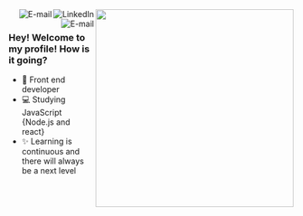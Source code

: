 
<img align="right" src="https://user-images.githubusercontent.com/56550632/107151690-91cfba00-6942-11eb-934b-5e794c16e201.png" width="350"/>

<a href="https://www.linkedin.com/in/flavio-aquila-283833161/">
<img align="right" alt="LinkedIn" src="https://img.shields.io/badge/-Fl%C3%A1vio%20%C3%80quila-blue"/>
</a>

<a href="https://www.instagram.com/lcegreen/">
<img align="right" alt="E-mail" src="https://img.shields.io/badge/-Instagram-ff69b4"/>
</a>

<a href="flavioaquila18@hotmail.com">
<img align="right" alt="E-mail" src="https://img.shields.io/badge/-E--mail-blueviolet"/>
</a>

<br/>

### Hey! Welcome to my profile! How is it going? 

- 🚀 Front end developer
- 💻 Studying JavaScript {Node.js and react}
- ✨ Learning is continuous and there will always be a next level
